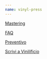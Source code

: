 ```yaml
---
name: vinyl-press
---
```


[Mastering](https://vinilificio.github.io/mastering/)

[FAQ](https://vinilificio.github.io/)

[Preventivo](https://vinilificio.github.io/)

[Scrivi a Vinilificio](http://example.net/)
